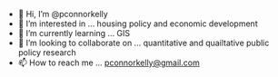- 👋 Hi, I’m @pconnorkelly
- 👀 I’m interested in ... housing policy and economic development
- 🌱 I’m currently learning ... GIS
- 💞️ I’m looking to collaborate on ... quantitative and quailtative public policy research
- 📫 How to reach me ... pconnorkelly@gmail.com

<!---
pconnorkelly/pconnorkelly is a ✨ special ✨ repository because its `README.md` (this file) appears on your GitHub profile.
You can click the Preview link to take a look at your changes.
--->

